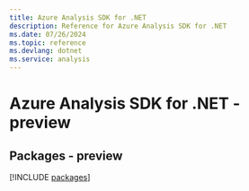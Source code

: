 ```yaml
---
title: Azure Analysis SDK for .NET
description: Reference for Azure Analysis SDK for .NET
ms.date: 07/26/2024
ms.topic: reference
ms.devlang: dotnet
ms.service: analysis
---
```

# Azure Analysis SDK for .NET - preview
## Packages - preview
[!INCLUDE [packages](analysis-index.md)]
